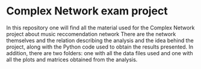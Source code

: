 # Complex Network exam project

In this repository one will find all the material used for the Complex Network project about music reccomendation network
There are the network themselves and the relation describing the analysis and the idea behind the project, along with the Python code used to obtain the results presented.
In addition, there are two folders: one with all the data files used and one with all the plots and matrices obtained from the analysis.

